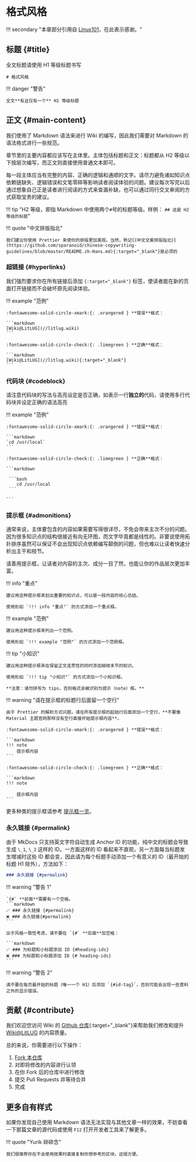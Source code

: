 # 格式风格

!!! secondary "本章部分引用自 [Linux101](https://101.ustclug.org/)，在此表示感谢。"

## 标题 {#title}

全文标题请使用 H1 等级标题书写

```maarkdown
# 格式风格
```

!!! danger "警告"

    全文**有且仅有一个** H1 等级标题

## 正文 {#main-content}

我们使用了 Markdown 语法来进行 Wiki 的编写，因此我们需要对 Markdown 的语法格式进行一些规范。

章节里的主要内容都应该写在主体里。主体包括标题和正文：标题都从 H2 等级以下按层次编写，而正文则直接使用普通文本即可。

每一段主体应当有完整的内容、正确的逻辑和通顺的文字。请尽力避免诸如知识点依赖链缺失、逻辑错误和文笔零碎等影响读者阅读体验的问题。建议每次写完以后通过想象自己正是读者进行阅读的方式来查漏补缺，也可以通过同行交叉审阅的方式获取宝贵的建议。

!!! tip "H2 等级，即指 Markdown 中使用两个`#`号的标题等级。样例： `## 这是 H2 等级的标题`"

!!! quote "中文排版指北"

    我们建议你使用 Prettier 来使你的排版更加美观。当然，熟记[《中文文案排版指北》](https://github.com/sparanoid/chinese-copywriting-guidelines/blob/master/README.zh-Hans.md){:target="_blank"}是必须的

### 超链接 {#hyperlinks}

我们强烈要求你在所有链接后添加 `{:target="_blank"}` 标签，使读者能在新的页面打开链接而不会破坏原先阅读体验。

!!! example "范例"

    :fontawesome-solid-circle-xmark:{: .orangered } **错误**格式：

    ```markdown
    [Wiki@LitLUG](//litlug.wiki)
    ```

    :fontawesome-solid-circle-check:{: .limegreen } **正确**格式：

    ```markdown
    [Wiki@LitLUG](//litlug.wiki){:target="_blank"}
    ```

### 代码块 {#codeblock}

请注意代码块的写法与高亮设定是否正确，如表示一行**独立的**代码，请使用多行代码块并设定正确的语法高亮

!!! example "范例"

    :fontawesome-solid-circle-xmark:{: .orangered } **错误**格式：

    ```markdown
    `cd /usr/local`
    ```

    :fontawesome-solid-circle-check:{: .limegreen } **正确**格式：

    ```markdown

     ```bash
        cd /usr/local
     ```

    ```

### 提示框 {#admonitions}

通常来说，主体要包含的内容如果需要写得很详尽，不免会带来主次不分的问题。因为很多知识点的结构很接近有向无环图，而文字毕竟都是线性的。非要说使用拓扑排序虽然可以保证不会出现知识点依赖编写颠倒的问题，但也难以让读者快速分析出主干和枝节。

请善用提示框，让读者对内容的主次、成分一目了然，也能让你的作品层次更加丰富。

!!! info "重点"

    建议用这种提示框来划出重要的知识点，可以是一段内容的核心总结。

    使用形如 `!!! info "重点"` 的方式添加一个重点框。

!!! example "范例"

    建议用这种提示框来列出一个范例。

    使用形如 `!!! example "范例"` 的方式添加一个范例框。

!!! tip "小知识"

    建议用这种提示框来在保留正文连贯性的同时添加细枝末节的知识。

    使用形如 `!!! tip "小知识"` 的方式添加一个小知识框。

    **注意：请勿拼写为 tips，否则格式会被识别为提示（note）框。**

!!! warning "请在提示框的标题行后面留一个空行"

    由于 Prettier 的解析方式问题，请在所有提示框的起始行后面添加一个空行，**不要像 Material 主题官网那样没有空行直接开始提示框内容**。

    :fontawesome-solid-circle-xmark:{: .orangered } **错误**格式：

    ```markdown
    !!! note
        提示框内容
    ```

    :fontawesome-solid-circle-check:{: .limegreen } **正确**格式：

    ```markdown
    !!! note

        提示框内容
    ```

更多种类的提示框请参考 [提示框一览](https://squidfunk.github.io/mkdocs-material/reference/admonitions/)。

### 永久链接 {#permalink}

由于 MkDocs 只支持英文字符自动生成 Anchor ID 的功能，纯中文的标题会导致生成 `\_1`, `\_2` 这样的 ID。一方面这样的 ID 看起来不直观，另一方面每当标题发生增减时这些 ID 都会变，因此请为每个标题手动添加一个有意义的 ID（最开始的标题 H1 除外），方法如下：

```markdown
### 永久链接 {#permalink}
```

!!! warning "警告 1"

    `{#` **前面**需要有一个空格。
    ```markdown
    ✅ ### 永久链接 {#permalink}
    ❌ ### 永久链接{#permalink}
    ```

    出于风格一致性考虑，请不要在 `{#` **后面**加空格：

    ```markdown
    ✅ ### 为标题和小标题添加 ID {#heading-ids}
    ❌ ### 为标题和小标题添加 ID {# heading-ids}
    ```

!!! warning "警告 2"

    请不要在每页最开始的标题（唯一一个 H1）后添加 `{#id-tag}`，否则可能会出现一些意料之外的显示错误。

## 贡献 {#contribute}

我们欢迎您访问 Wiki 的 [Github 仓库](https://github.com/LitLug/wiki/){:target="\_blank"}来帮助我们修改和提升 [Wiki@LitLUG](//litlug.wiki) 的内容质量。

总的来说，你需要进行以下操作：

1. [Fork 本仓库](https://github.com/LitLug/wiki/fork)
2. 对即将修改的内容进行认领
3. 在你 Fork 后的仓库中进行修改
4. 提交 Pull Requests 并等待合并
5. 完成

## 更多自有样式

如果你发现自己使用 Markdown 语法无法实现与其他文章一样的效果，不妨查看一下那篇文章的源代码或使用 `F12` 打开开发者工具来了解更多。

!!! quote "Yurik 碎碎念"

    我们很推荐你在不会使用效果时直接复制你想参考的区块，这很方便。
